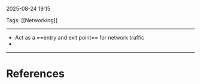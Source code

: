 2025-08-24 19:15

Tags: [[Networking]] 

---

- Act as a ==entry and exit point== for network traffic
- 

---
# References